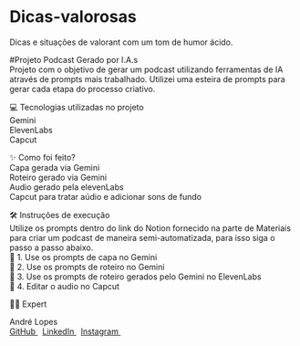 # Dicas-valorosas
Dicas e situações de valorant com um tom de humor ácido. <br>

#Projeto Podcast Gerado por I.A.s <br>
Projeto com o objetivo de gerar um podcast utilizando ferramentas de IA através de prompts mais trabalhado. 
Utilizei uma esteira de prompts para gerar cada etapa do processo criativo. <br>

💻 Tecnologias utilizadas no projeto <br>
Gemini <br>
ElevenLabs <br>
Capcut <br>

✨ Como foi feito? <br>
Capa gerada via Gemini <br>
Roteiro gerado via Gemini <br>
Audio gerado pela elevenLabs <br>
Capcut para tratar aúdio e adicionar sons de fundo <br>

🛠️ Instruções de execução <br>
Utilize os prompts dentro do link do Notion fornecido na parte de Materiais para criar um podcast de maneira semi-automatizada, para isso siga o passo a passo abaixo. <br>
🤖 1. Use os prompts de capa no Gemini <br>
🤖 2. Use os prompts de roteiro no Gemini <br>
🤖 3. Use os prompts de roteiro gerados pelo Gemini no ElevenLabs <br>
🤖 4. Editar o audio no Capcut <br>

👨‍💻 Expert <br>
<p dir="auto"></p>
<p dir="auto"> 
  André Lopes
  <br>
  <a href=https://github.com/andremrl> GitHub </a> &nbsp;
  <a href=https://www.linkedin.com/in/andre-mrlopes/> LinkedIn </a> &nbsp;
  <a href=https://www.instagram.com/andremauriciorodrigueslopes/ rel="nofollow"> Instagram </a> &nbsp;
</p>
<p dir="auto"></p>    
